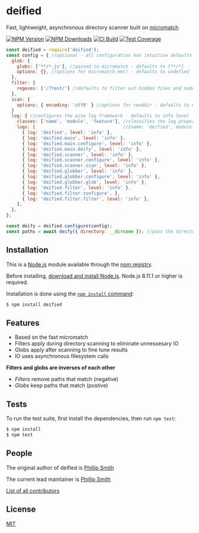# deified
  Fast, lightweight, asynchronous directory scanner built on [micromatch](https://github.com/micromatch/micromatch)

  [![NPM Version][npm-image]][npm-url]
  [![NPM Downloads][downloads-image]][downloads-url]
  [![CI Build][travis-image]][travis-url]
  [![Test Coverage][coveralls-image]][coveralls-url]

```js
const deified = require('deified');
const config = { //optional - all configuration has intuitive defaults
  glob: {
    globs: ['**/*.js'], //passed to micromatch - defaults to [**/*]
    options: {}, //options for micromatch mm() - defaults to undefied
  },
  filter: {
    regexes: ['/?test/'] //defaults to filter out hidden files and node_modules
  },
  scan: {
    options: { encoding: 'utf8' } //options for readdir - defaults to undefined
  }
  log: { //configures the pino log framework - defaults to info level
    classes: ['name', 'module', 'feature'], //classifies the log properties separated by '.'
    logs: [                                 //{name: 'deified', module: 'main', feature: 'configure'}
      { log: 'deified', level: 'info' },
      { log: 'deified.main', level: 'info' },
      { log: 'deified.main.configure', level: 'info' },
      { log: 'deified.main.deify', level: 'info' },
      { log: 'deified.scanner', level: 'info' },
      { log: 'deified.scanner.configure', level: 'info' },
      { log: 'deified.scanner.scan', level: 'info' },
      { log: 'deified.globber', level: 'info' },
      { log: 'deified.globber.configure', level: 'info' },
      { log: 'deified.globber.glob', level: 'info' },
      { log: 'deified.filter', level: 'info' },
      { log: 'deified.filter.configure', },
      { log: 'deified.filter.filter', level: 'info' },
    ],
  },
};

const deify = deified.configure(config);
const paths = await deify({ directory: __dirname }); //pass the directory to scan - defaults to cwd
```

## Installation

This is a [Node.js](https://nodejs.org/en/) module available through the
[npm registry](https://www.npmjs.com/).

Before installing, [download and install Node.js](https://nodejs.org/en/download/).
Node.js 8.11.1 or higher is required.

Installation is done using the
[`npm install` command](https://docs.npmjs.com/getting-started/installing-npm-packages-locally):

```bash
$ npm install deified
```

## Features

  * Based on the fast micromatch
  * Filters apply during directory scanning to eliminate unnessesary IO
  * Globs apply after scanning to fine tune results
  * IO uses asynchronous filesystem calls

**Filters and globs are inverses of each other**
  * *Filters* remove paths that match (negative)
  * *Globs* keep paths that match (postive)

## Tests

  To run the test suite, first install the dependencies, then run `npm test`:

```bash
$ npm install
$ npm test
```

## People

The original author of deified is [Phillip Smith](https://github.com/phillipsmith)

The current lead maintainer is [Phillip Smith](https://github.com/phillipsmith)

[List of all contributors](https://github.com/CoderByBlood/deified/graphs/contributors)

## License

  [MIT](LICENSE)

[npm-image]: https://img.shields.io/npm/v/deified.svg
[npm-url]: https://www.npmjs.com/package/deified
[downloads-image]: https://img.shields.io/npm/dm/deified.svg
[downloads-url]: https://www.npmjs.com/package/deified
[travis-image]: https://travis-ci.org/CoderByBlood/deified.svg?branch=master
[travis-url]: https://travis-ci.org/CoderByBlood/deified
[coveralls-image]: https://img.shields.io/coveralls/CoderByBlood/deified/master.svg
[coveralls-url]: https://coveralls.io/r/CoderByBlood/deified?branch=master